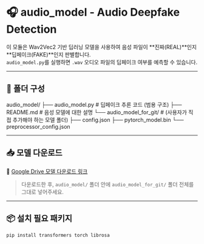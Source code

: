 # 🎧 audio_model - Audio Deepfake Detection

이 모듈은 Wav2Vec2 기반 딥러닝 모델을 사용하여 음성 파일이 **진짜(REAL)**인지 **딥페이크(FAKE)**인지 판별합니다.  
`audio_model.py`를 실행하면 `.wav` 오디오 파일의 딥페이크 여부를 예측할 수 있습니다.

---

## 📁 폴더 구성
audio_model/
├── audio_model.py                # 딥페이크 추론 코드 (범용 구조)
├── README.md                     # 음성 모델에 대한 설명
└── audio_model_for_git/          # (사용자가 직접 추가해야 하는 모델 폴더)
    ├── config.json
    ├── pytorch_model.bin
    └── preprocessor_config.json

---

## 📥 모델 다운로드

🔗 [Google Drive 모델 다운로드 링크](https://drive.google.com/drive/folders/1-5bpVkglTfsdJB_9BixgS8kY-JGBAhRh?usp=sharing)

> 다운로드한 후, `audio_model/` 폴더 안에 `audio_model_for_git/` 폴더 전체를 그대로 넣어주세요.

---

## 📦 설치 필요 패키지

```bash
pip install transformers torch librosa
